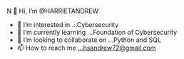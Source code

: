 N 👋 Hi, I’m @HARRIETANDREW
- 👀 I’m interested in ...Cybersecurity
- 🌱 I’m currently learning ...Foundation of Cybersecurity
- 💞️ I’m looking to collaborate on ...Python and SQL
- 📫 How to reach me ...hsandrew72@gmail.com

<!---
HARRIETAN/HARRIETAN is a ✨ special ✨ repository because its `README.md` (this file) appears on your GitHub profile.
You can click the Preview link to take a look at your changes.
--->
